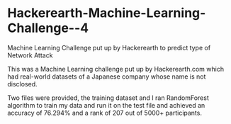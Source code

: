 # Hackerearth-Machine-Learning-Challenge--4
Machine Learning Challenge put up by Hackerearth to predict type of Network Attack

This was a Machine Learning challenge put up by Hackerearth.com which had real-world datasets of a Japanese company whose name is not disclosed.

Two files were provided, the training dataset and I ran RandomForest algorithm to train my data and run it on the test file and achieved an accuracy of 76.294% and a rank of 207 out of 5000+ participants.

